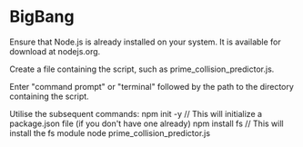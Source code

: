# BigBang
Ensure that Node.js is already installed on your system. It is available for download at nodejs.org.

Create a file containing the script, such as prime_collision_predictor.js.


Enter "command prompt" or "terminal" followed by the path to the directory containing the script.

Utilise the subsequent commands:
npm init -y   // This will initialize a package.json file (if you don't have one already)
npm install fs   // This will install the fs module
node prime_collision_predictor.js
